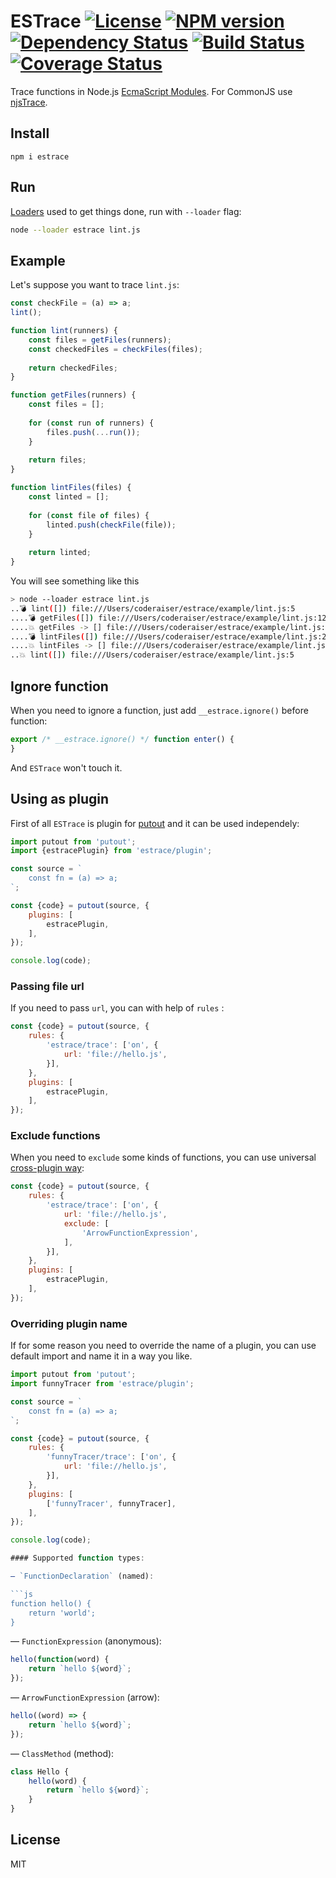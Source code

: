 # ESTrace [![License][LicenseIMGURL]][LicenseURL] [![NPM version][NPMIMGURL]][NPMURL] [![Dependency Status][DependencyStatusIMGURL]][DependencyStatusURL] [![Build Status][BuildStatusIMGURL]][BuildStatusURL] [![Coverage Status][CoverageIMGURL]][CoverageURL]

[NPMIMGURL]: https://img.shields.io/npm/v/estrace.svg?style=flat
[DependencyStatusIMGURL]: https://img.shields.io/david/coderaiser/estrace.svg?style=flat
[BuildStatusURL]: https://github.com/coderaiser/estrace/actions?query=workflow%3A%22Node+CI%22 "Build Status"
[BuildStatusIMGURL]: https://github.com/coderaiser/estrace/workflows/Node%20CI/badge.svg
[LicenseIMGURL]: https://img.shields.io/badge/license-MIT-317BF9.svg?style=flat
[NPMURL]: https://npmjs.org/package/estrace "npm"
[DependencyStatusURL]: https://david-dm.org/coderaiser/estrace "Dependency Status"
[LicenseURL]: https://tldrlegal.com/license/mit-license "MIT License"
[CoverageURL]: https://coveralls.io/github/coderaiser/estrace?branch=master
[CoverageIMGURL]: https://coveralls.io/repos/coderaiser/estrace/badge.svg?branch=master&service=github

Trace functions in Node.js [EcmaScript Modules](https://nodejs.org/api/esm.html#esm_modules_ecmascript_modules). For CommonJS use [njsTrace](https://github.com/ValYouW/njsTrace).

## Install

`npm i estrace`

## Run

[Loaders](https://nodejs.org/api/esm.html#esm_loaders) used to get things done, run with `--loader` flag:

```sh
node --loader estrace lint.js
```

## Example

Let's suppose you want to trace `lint.js`:

```js
const checkFile = (a) => a;
lint();

function lint(runners) {
    const files = getFiles(runners);
    const checkedFiles = checkFiles(files);
    
    return checkedFiles;
}

function getFiles(runners) {
    const files = [];
    
    for (const run of runners) {
        files.push(...run());
    }
    
    return files;
}

function lintFiles(files) {
    const linted = [];
    
    for (const file of files) {
        linted.push(checkFile(file));
    }
    
    return linted;
}
```

You will see something like this

```sh
> node --loader estrace lint.js
..💣 lint([]) file:///Users/coderaiser/estrace/example/lint.js:5
....💣 getFiles([]) file:///Users/coderaiser/estrace/example/lint.js:12
....💥 getFiles -> [] file:///Users/coderaiser/estrace/example/lint.js:12
....💣 lintFiles([]) file:///Users/coderaiser/estrace/example/lint.js:22
....💥 lintFiles -> [] file:///Users/coderaiser/estrace/example/lint.js:22
..💥 lint([]) file:///Users/coderaiser/estrace/example/lint.js:5
```

## Ignore function

When you need to ignore a function, just add `__estrace.ignore()` before function:

```js
export /* __estrace.ignore() */ function enter() {
}
```

And `ESTrace` won't touch it.

## Using as plugin

First of all `ESTrace` is plugin for [putout](https://github.com/coderaiser/putout) and it can be used independely:

```js
import putout from 'putout';
import {estracePlugin} from 'estrace/plugin';

const source = `
    const fn = (a) => a;
`;

const {code} = putout(source, {
    plugins: [
        estracePlugin,
    ],
});

console.log(code);
```

### Passing file url

If you need to pass `url`, you can with help of `rules` :

```js
const {code} = putout(source, {
    rules: {
        'estrace/trace': ['on', {
            url: 'file://hello.js',
        }],
    },
    plugins: [
        estracePlugin,
    ],
});
```

### Exclude functions

When you need to `exclude` some kinds of functions, you can use universal [cross-plugin way](https://github.com/coderaiser/putout#exclude):

```js
const {code} = putout(source, {
    rules: {
        'estrace/trace': ['on', {
            url: 'file://hello.js',
            exclude: [
                'ArrowFunctionExpression',
            ],
        }],
    },
    plugins: [
        estracePlugin,
    ],
});
```

### Overriding plugin name

If for some reason you need to override the name of a plugin, you can use default import
and name it in a way you like.

```js
import putout from 'putout';
import funnyTracer from 'estrace/plugin';

const source = `
    const fn = (a) => a;
`;

const {code} = putout(source, {
    rules: {
        'funnyTracer/trace': ['on', {
            url: 'file://hello.js',
        }],
    },
    plugins: [
        ['funnyTracer', funnyTracer],
    ],
});

console.log(code);

#### Supported function types:

— `FunctionDeclaration` (named):

```js
function hello() {
    return 'world';
}
```

— `FunctionExpression` (anonymous):

```js
hello(function(word) {
    return `hello ${word}`;
});
```

— `ArrowFunctionExpression` (arrow):

```js
hello((word) => {
    return `hello ${word}`;
});
```

— `ClassMethod` (method):

```js
class Hello {
    hello(word) {
        return `hello ${word}`;
    }
}
```


## License

MIT
